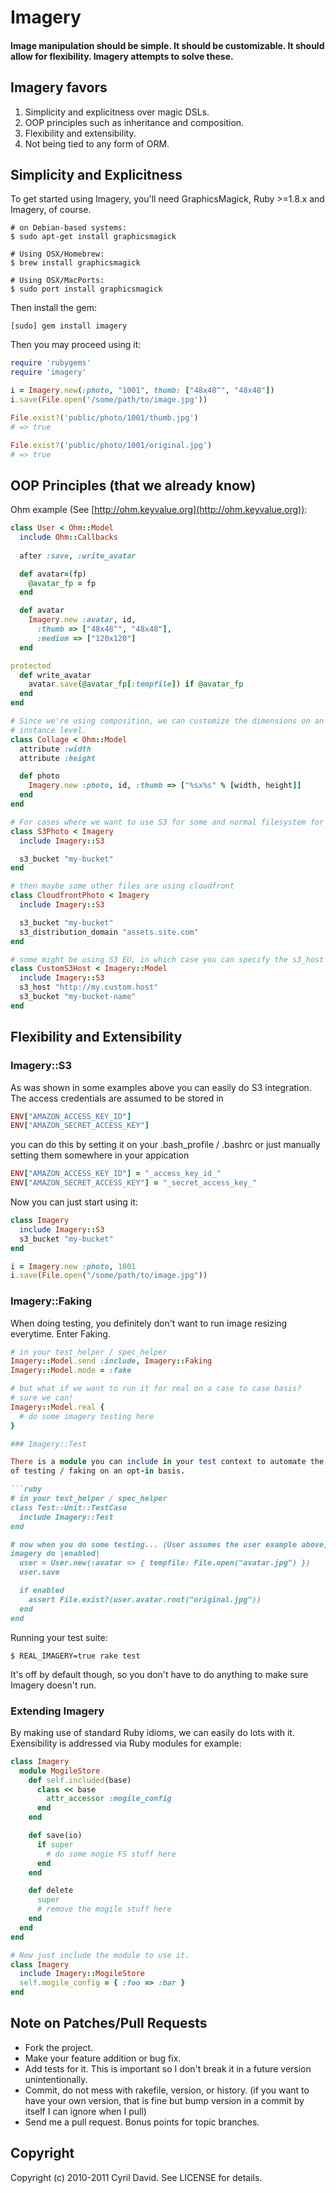 # Imagery
#### Image manipulation should be simple. It should be customizable. It should allow for flexibility. Imagery attempts to solve these.

Imagery favors
--------------

1. Simplicity and explicitness over magic DSLs.
2. OOP principles such as inheritance and composition.
3. Flexibility and extensibility.
4. Not being tied to any form of ORM.

Simplicity and Explicitness
---------------------------

To get started using Imagery, you'll need GraphicsMagick, Ruby >=1.8.x and 
Imagery, of course.

    # on Debian-based systems:
    $ sudo apt-get install graphicsmagick

    # Using OSX/Homebrew:
    $ brew install graphicsmagick

    # Using OSX/MacPorts:
    $ sudo port install graphicsmagick

Then install the gem:

    [sudo] gem install imagery

Then you may proceed using it:

```ruby
require 'rubygems'
require 'imagery'

i = Imagery.new(:photo, "1001", thumb: ["48x48^", "48x48"])
i.save(File.open('/some/path/to/image.jpg'))

File.exist?('public/photo/1001/thumb.jpg')
# => true

File.exist?('public/photo/1001/original.jpg')
# => true
```

OOP Principles (that we already know)
-------------------------------------

Ohm example (See [http://ohm.keyvalue.org](http://ohm.keyvalue.org)):
    
```ruby
class User < Ohm::Model
  include Ohm::Callbacks
  
  after :save, :write_avatar

  def avatar=(fp)
    @avatar_fp = fp
  end

  def avatar
    Imagery.new :avatar, id, 
      :thumb => ["48x48^", "48x48"],
      :medium => ["120x120"]
  end

protected
  def write_avatar
    avatar.save(@avatar_fp[:tempfile]) if @avatar_fp
  end
end

# Since we're using composition, we can customize the dimensions on an 
# instance level.
class Collage < Ohm::Model
  attribute :width
  attribute :height

  def photo
    Imagery.new :photo, id, :thumb => ["%sx%s" % [width, height]]
  end
end

# For cases where we want to use S3 for some and normal filesystem for others
class S3Photo < Imagery
  include Imagery::S3

  s3_bucket "my-bucket"
end

# then maybe some other files are using cloudfront
class CloudfrontPhoto < Imagery
  include Imagery::S3

  s3_bucket "my-bucket"
  s3_distribution_domain "assets.site.com"
end

# some might be using S3 EU, in which case you can specify the s3_host
class CustomS3Host < Imagery::Model
  include Imagery::S3
  s3_host "http://my.custom.host"
  s3_bucket "my-bucket-name"
end
```

Flexibility and Extensibility
-----------------------------

### Imagery::S3

As was shown in some examples above you can easily do S3 integration.
The access credentials are assumed to be stored in

```ruby
ENV["AMAZON_ACCESS_KEY_ID"]
ENV["AMAZON_SECRET_ACCESS_KEY"]
```

you can do this by setting it on your .bash_profile / .bashrc or just
manually setting them somewhere in your appication

```ruby
ENV["AMAZON_ACCESS_KEY_ID"] = "_access_key_id_"
ENV["AMAZON_SECRET_ACCESS_KEY"] = "_secret_access_key_"
```

Now you can just start using it:
  
``` ruby
class Imagery
  include Imagery::S3
  s3_bucket "my-bucket"
end

i = Imagery.new :photo, 1001
i.save(File.open("/some/path/to/image.jpg"))
```

### Imagery::Faking

When doing testing, you definitely don't want to run image
resizing everytime. Enter Faking.

```ruby
# in your test_helper / spec_helper
Imagery::Model.send :include, Imagery::Faking
Imagery::Model.mode = :fake

# but what if we want to run it for real on a case to case basis?
# sure we can!
Imagery::Model.real {
  # do some imagery testing here
}

### Imagery::Test

There is a module you can include in your test context to automate the pattern
of testing / faking on an opt-in basis.

```ruby
# in your test_helper / spec_helper
class Test::Unit::TestCase
  include Imagery::Test
end

# now when you do some testing... (User assumes the user example above)
imagery do |enabled|
  user = User.new(:avatar => { tempfile: File.open("avatar.jpg") })
  user.save

  if enabled
    assert File.exist?(user.avatar.root("original.jpg"))
  end
end
```

Running your test suite:

    $ REAL_IMAGERY=true rake test

It's off by default though, so you don't have to do anything to make sure 
Imagery doesn't run.

### Extending Imagery

By making use of standard Ruby idioms, we can easily do lots with it. 
Exensibility is addressed via Ruby modules for example:

```ruby
class Imagery
  module MogileStore
    def self.included(base)
      class << base
        attr_accessor :mogile_config
      end
    end

    def save(io)
      if super
        # do some mogie FS stuff here
      end
    end

    def delete
      super
      # remove the mogile stuff here
    end
  end
end

# Now just include the module to use it.
class Imagery
  include Imagery::MogileStore
  self.mogile_config = { :foo => :bar }
end
```

Note on Patches/Pull Requests
-----------------------------
 
* Fork the project.
* Make your feature addition or bug fix.
* Add tests for it. This is important so I don't break it in a
  future version unintentionally.
* Commit, do not mess with rakefile, version, or history.
  (if you want to have your own version, that is fine but bump version in a commit by itself I can ignore when I pull)
* Send me a pull request. Bonus points for topic branches.

Copyright
---------

Copyright (c) 2010-2011 Cyril David. See LICENSE for details.


